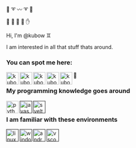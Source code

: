 :space_invader: :curly_loop: :wavy_dash: :curly_loop: :space_invader:

:muscle: :small_blue_diamond: :blue_heart: :small_blue_diamond: :hand:

Hi, I'm @kubow :gemini:

I am interested in all that stuff thats around.

### You can spot me here:

<a href="https://github.com/kubow" target="_blank">
	<img align="left" alt="kubow | github" width="33px" src="https://camo.githubusercontent.com/b079fe922f00c4b86f1b724fbc2e8141c468794ce8adbc9b7456e5e1ad09c622/68747470733a2f2f6564656e742e6769746875622e696f2f537570657254696e7949636f6e732f696d616765732f7376672f6769746875622e737667" />
</a>

<a href="https://app.slack.com/" target="_blank">
	<img align="left" alt="kubow | slack" width="33px" src="https://camo.githubusercontent.com/45d2bca536994eea59eb8758b289563d9c4825ad1d661bbcf4800664b949496f/68747470733a2f2f6564656e742e6769746875622e696f2f537570657254696e7949636f6e732f696d616765732f7376672f736c61636b2e737667" />
</a>

<a href="https://discord.com/channels/@me" target="_blank">
	<img align="left" alt="kubow | discord" width="33px" src="https://camo.githubusercontent.com/79fcdc7c43f1a1d7c175827976ffee8177814a016fb1b9578ff70f1aef759578/68747470733a2f2f6564656e742e6769746875622e696f2f537570657254696e7949636f6e732f696d616765732f7376672f646973636f72642e737667" />
</a>

<a href="https://stackoverflow.com/users/6905166/kube-kubow" target="_blank">
	<img align="left" alt="kubow | so" width="33px" src="https://camo.githubusercontent.com/ad1dcdc76b0be1423e54a791d31311e91e8e89bb8492be214cfc3390e24c323d/68747470733a2f2f6564656e742e6769746875622e696f2f537570657254696e7949636f6e732f696d616765732f7376672f737461636b6f766572666c6f772e737667" />
</a>

<a href="https://www.quora.com/profile/Kube-Kubow?q=kubow" target="_blank">
	<img align="left" alt="kubow | discord" width="33px" src="https://camo.githubusercontent.com/d91821b997572279bcda39224cd22ed45b90d9af1261d36a9520b0ba6f8d2d6f/68747470733a2f2f6564656e742e6769746875622e696f2f537570657254696e7949636f6e732f696d616765732f7376672f71756f72612e737667" />
</a>

:sunrise:
<br/>

### My programming knowledge goes around
  
<a href="https://www.python.org/" target="_blank">
	<img align="left" alt="python" width="33px" src="https://camo.githubusercontent.com/aa96ee3a3352c9c3c2161d3e95698d0885a277ab85d617fe77912627d37a3959/68747470733a2f2f6564656e742e6769746875622e696f2f537570657254696e7949636f6e732f696d616765732f7376672f707974686f6e2e737667" />
</a>
<a href="" target="_blank">
	<img align="left" alt="javascript" width="33px" src="https://camo.githubusercontent.com/9496882abd182958bcea4238ab44f7eb8928d7a4144c150f18f6c55ceb9b4490/68747470733a2f2f6564656e742e6769746875622e696f2f537570657254696e7949636f6e732f696d616765732f7376672f6a6176617363726970742e737667" />
</a>
<a href="" target="_blank">
	<img align="left" alt="svelte" width="33px" src="https://camo.githubusercontent.com/667bb3aed3b725c94da10d16faeaa92a71334035ee72bd1d0f58a1d12138c336/68747470733a2f2f6564656e742e6769746875622e696f2f537570657254696e7949636f6e732f696d616765732f7376672f7376656c74652e737667" />
</a>
<br/>

### I am familiar with these environments
  
<a href="" target="_blank">
	<img align="left" alt="linux" width="33px" src="https://camo.githubusercontent.com/875b2967090ac970937698e92e1bfeefdc6168b9afb428aabfe321e19d549d74/68747470733a2f2f6564656e742e6769746875622e696f2f537570657254696e7949636f6e732f696d616765732f7376672f6c696e75782e737667" />
</a>
<a href="" target="_blank">
	<img align="left" alt="windows" width="33px" src="https://camo.githubusercontent.com/05eece38536aac5c8437e2cb46362e545443a80922c5e28463530726a6d186ac/68747470733a2f2f6564656e742e6769746875622e696f2f537570657254696e7949636f6e732f696d616765732f7376672f77696e646f77732e737667" />
</a>
<a href="" target="_blank">
	<img align="left" alt="android" width="33px" src="https://camo.githubusercontent.com/be575aa85a73adb1f56ef072b806f513045f68e2e50a9945c763bf65006dcfa6/68747470733a2f2f6564656e742e6769746875622e696f2f537570657254696e7949636f6e732f696d616765732f7376672f616e64726f69642e737667" />
</a>
<a href="" target="_blank">
	<img align="left" alt="vscode" width="33px" src="https://camo.githubusercontent.com/3913c59c7057f9c9a7f79d63c9753930e69790c8f90fbb375a78686e96165d29/68747470733a2f2f6564656e742e6769746875622e696f2f537570657254696e7949636f6e732f696d616765732f7376672f76697375616c73747564696f636f64652e737667" />
</a>

<br/>
<!---
kubow/kubow is a "special" repository because its `README.md` (this file) appears on your GitHub profile.
You can click the Preview link to take a look at your changes.
--->
